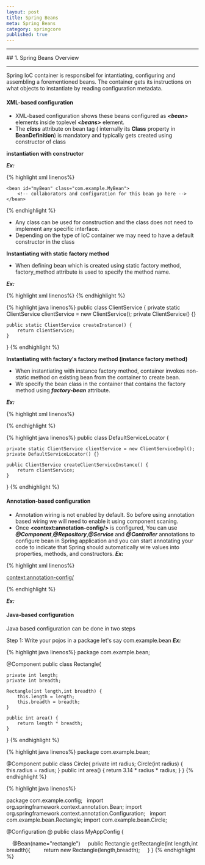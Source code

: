 ```yaml
---
layout: post
title: Spring Beans
meta: Spring Beans
category: springcore
published: true
---
```


<hr>
## 1. Spring Beans Overview
<hr>

Spring IoC container is responsibel for intantiating, configuring and assembling a forementioned beans.
The container gets its instructions on what objects to instantiate by reading configuration metadata.

#### <span class="underline"> XML-based configuration</span>

* XML-based configuration shows these beans configured as ___&lt;bean&gt;___ elements inside toplevel ___&lt;beans&gt;___ element.
* The ___class___ attribute on bean tag ( internally its __Class__ property in __BeanDefinition__) is mandatory and typically gets created using constructor of class

**instantiation with constructor**

___Ex:___

{% highlight xml linenos%}
<?xml version="1.0" encoding="UTF-8"?>
<beans xmlns="http://www.springframework.org/schema/beans"
    xmlns:xsi="http://www.w3.org/2001/XMLSchema-instance"
    xsi:schemaLocation="http://www.springframework.org/schema/beans
		http://www.springframework.org/schema/beans/spring-beans.xsd">

    <bean id="myBean" class="com.example.MyBean">
        <!-- collaborators and configuration for this bean go here -->
    </bean>
</beans>
{% endhighlight %}

* Any class can be used for construction and the class does not need to implement any specific interface.
* Depending on the type of IoC  container we may need to have a default constructor in the class

**Instantiating with static factory method**

* When defining bean which is created using static factory method, factory_method attribute is used to specify the method name.

___Ex:___

{% highlight xml linenos%}
<bean id="clientService" class="examples.ClientService"
    factory-method="createInstance"/>
{% endhighlight %}

{% highlight java linenos%}
public class ClientService {
    private static ClientService clientService = new ClientService();
    private ClientService() {}

    public static ClientService createInstance() {
        return clientService;
    }
}
{% endhighlight %}

**Instantiating with factory's factory method (instance factory method)**

* When instantiating with instance factory method, container invokes non-static method on existing bean from the container to create bean.
* We specify the bean class in the container that contains the factory method using ___factory-bean___ attribute.

___Ex:___

{% highlight xml linenos%}
<!-- the factory bean, which contains a method called createInstance() -->
<bean id="serviceLocator" class="examples.DefaultServiceLocator">
    <!-- inject any dependencies required by this locator bean -->
</bean>

<!-- the bean to be created via the factory bean -->
<bean id="clientService"
    factory-bean="serviceLocator"
    factory-method="createClientServiceInstance"/>
{% endhighlight %}

{% highlight java linenos%}
public class DefaultServiceLocator {

    private static ClientService clientService = new ClientServiceImpl();
    private DefaultServiceLocator() {}

    public ClientService createClientServiceInstance() {
        return clientService;
    }
}
{% endhighlight %}


#### <span class="underline"> Annotation-based configuration</span>

* Annotation wiring is not enabled by default.  So before using annotation based wiring we will need to enable it using component scaning.
* Once __&lt;context:annotation-config/&gt;__ is configured, 
You can use ___@Component___,___@Repository___,___@Service___ and ___@Controller___ annotations to configure bean in Spring application and 
you can start annotating your code to indicate that Spring should automatically wire values into properties, methods, and constructors.
___Ex:___

{% highlight xml linenos%}
<?xml version = "1.0" encoding = "UTF-8"?>

<beans xmlns = "http://www.springframework.org/schema/beans"
   xmlns:xsi = "http://www.w3.org/2001/XMLSchema-instance"
   xmlns:context = "http://www.springframework.org/schema/context"
   xsi:schemaLocation = "http://www.springframework.org/schema/beans
   http://www.springframework.org/schema/beans/spring-beans-3.0.xsd
   http://www.springframework.org/schema/context
   http://www.springframework.org/schema/context/spring-context-3.0.xsd">

   <context:annotation-config/>
   <!-- bean definitions go here -->

</beans>
{% endhighlight %}

___Ex:___


#### <span class="underline"> Java-based configuration</span>

Java based configuration can be done in two steps

Step 1: Write your pojos in a package let's say com.example.bean
___Ex:___

{% highlight java linenos%}
package com.example.bean;

@Component 
public class Rectangle{ 
	
	private int length;
	private int breadth;
	
	Rectangle(int length,int breadth) {
		this.length = length;
		this.breadth = breadth;
	}
	
    public int area() {
		return length * breadth;
    }
}
{% endhighlight %}

{% highlight java linenos%}
package com.example.bean;

@Component 
public class Circle{ 
	private int radius;
	Circle(int radius) {
		this.radius = radius;
	}
    public int area() {
		return 3.14 * radius * radius;
    }
}
{% endhighlight %}


{% highlight java linenos%}

package com.example.config;
 
import org.springframework.context.annotation.Bean;
import org.springframework.context.annotation.Configuration;
 
import com.example.bean.Rectangle;
import com.example.bean.Circle;

@Configuration
@
public class MyAppConfig {
	
    @Bean(name="rectangle")
    public Rectangle getRectangle(int length,int breadth){
        return new Rectangle(length,breadth);
    }
}
{% endhighlight %}

